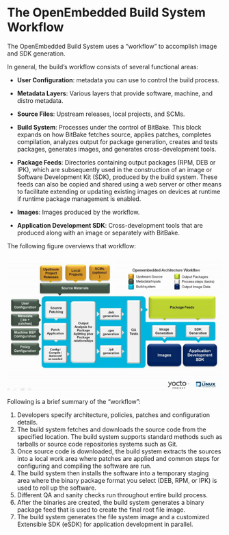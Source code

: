 # The OpenEmbedded Build System Workflow

The OpenEmbedded Build System uses a “workflow” to accomplish image and SDK generation.

In general, the build’s workflow consists of several functional areas:

* **User Configuration**: metadata you can use to control the build process.

* **Metadata Layers**: Various layers that provide software, machine, and distro metadata.

* **Source Files**: Upstream releases, local projects, and SCMs.

* **Build System**: Processes under the control of BitBake. This block expands on how BitBake fetches source, applies patches, completes compilation, analyzes output for package generation, creates and tests packages, generates images, and generates cross-development tools.

* **Package Feeds**: Directories containing output packages (RPM, DEB or IPK), which are subsequently used in the construction of an image or Software Development Kit (SDK), produced by the build system. These feeds can also be copied and shared using a web server or other means to facilitate extending or updating existing images on devices at runtime if runtime package management is enabled.

* **Images**: Images produced by the workflow.

* **Application Development SDK**: Cross-development tools that are produced along with an image or separately with BitBake.

The following figure overviews that workflow:

![Embedded Linux Devices](../pictures/YP-flow-diagram.png)

Following is a brief summary of the “workflow”:

1. Developers specify architecture, policies, patches and configuration details.
2. The build system fetches and downloads the source code from the specified location. The build system supports standard methods such as tarballs or source code repositories systems such as Git.
3. Once source code is downloaded, the build system extracts the sources into a local work area where patches are applied and common steps for configuring and compiling the software are run.
4. The build system then installs the software into a temporary staging area where the binary package format you select (DEB, RPM, or IPK) is used to roll up the software.
5. Different QA and sanity checks run throughout entire build process.
6. After the binaries are created, the build system generates a binary package feed that is used to create the final root file image.
7. The build system generates the file system image and a customized Extensible SDK (eSDK) for application development in parallel.
